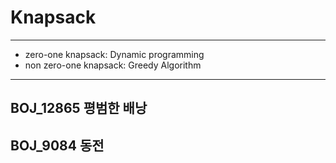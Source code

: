 # Knapsack
___
- zero-one knapsack: Dynamic programming
- non zero-one knapsack: Greedy Algorithm
___
## BOJ_12865 평범한 배낭

## BOJ_9084 동전
